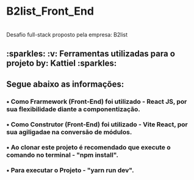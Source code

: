 # B2list_Front_End
<br/>
Desafio full-stack proposto pela empresa: B2list
<h2 display="inline">
  :sparkles: :v: Ferramentas utilizadas para o projeto by: Kattiel :sparkles: 
</h2>

<h2 display="inline"> Segue abaixo as informações:
<h3>
  •	Como Frarmework (Front-End) foi utilizado - React JS, por sua flexibilidade diante a componentização. <br>
  <br>
  •	Como Construtor (Front-End) foi utilizado - Vite React, por sua agiligadae na conversão de módulos. <br>
  
  <br>
  •	Ao clonar este projeto é recomendado que execute o comando no terminal - "npm install". <br>
  <br>
  • Para executar o Projeto - "yarn run dev".

<h3/>
